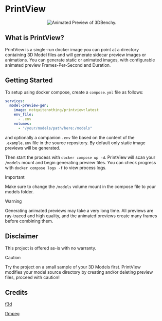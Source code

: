 # PrintView

<p align=center>
<img src="https://raw.githubusercontent.com/notquitenothing/PrintView/refs/heads/main/docs/3DBenchy_preview_a_z.avif" title="3DBenchy" alt="Animated Preview of 3DBenchy."/>
</p>

## What is PrintView?
PrintView is a single-run docker image you can point at a directory containing 3D Model files and will generate sidecar preview images or animations. You can generate static or animated images, with configurable animated preview Frames-Per-Second and Duration. 

## Getting Started

To setup using docker compose, create a `compose.yml` file as follows:

``` yaml
services:
  model-preview-gen: 
    image: notquitenothing/printview:latest
    env_file:
      - .env
    volumes:
      - "/your/models/path/here:/models"
```

and optionally a companion `.env` file based on the content of the `.example.env` file in the source repository. By default only static image previews will be generated.


Then start the process with `docker compose up -d`.  PrintView will scan your `/models` mount and begin generating preview files. You can check progress with `docker compose logs -f` to view process logs.

> [!IMPORTANT]
> Make sure to change the `/models` volume mount in the compose file to your models folder.

> [!WARNING]
> Generating animated previews may take a very long time. All previews are ray-traced and high quality, and the animated previews create many frames before combining them.

## Disclaimer

This project is offered as-is with no warranty.

> [!CAUTION]
> Try the project on a small sample of your 3D Models first. PrintView modifies your model source directory by creating and/or deleting preview files, proceed with caution!

## Credits

[f3d](https://f3d.app)

[ffmpeg](https://ffmpeg.org)
